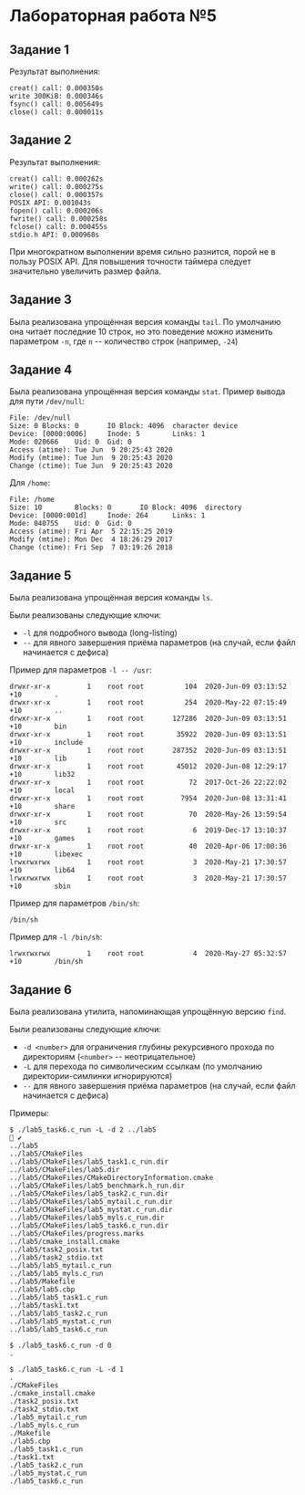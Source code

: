 # Лабораторная работа №5

## Задание 1

Результат выполнения:
```text
creat() call: 0.000350s
write 300KiB: 0.000346s
fsync() call: 0.005649s
close() call: 0.000011s
```

## Задание 2

Результат выполнения:
```text
creat() call: 0.000262s
write() call: 0.000275s
close() call: 0.000357s
POSIX API: 0.001043s
fopen() call: 0.000206s
fwrite() call: 0.000258s
fclose() call: 0.000455s
stdio.h API: 0.000968s
```

При многократном выполнении время сильно разнится, порой не в пользу POSIX API. Для повышения 
точности таймера следует значительно увеличить размер файла.

## Задание 3

Была реализована упрощённая версия команды `tail`. По умолчанию она читает последние 10 строк,
но это поведение можно изменить параметром `-n`, где `n` -- количество строк (например, `-24`)

## Задание 4

Была реализована упрощённая версия команды `stat`. Пример вывода для пути `/dev/null`:
```text
File: /dev/null
Size: 0 Blocks: 0       IO Block: 4096  character device
Device: [0000:0006]     Inode: 5        Links: 1
Mode: 020666    Uid: 0  Gid: 0
Access (atime): Tue Jun  9 20:25:43 2020
Modify (mtime): Tue Jun  9 20:25:43 2020
Change (ctime): Tue Jun  9 20:25:43 2020
```

Для `/home`:
```text
File: /home
Size: 10        Blocks: 0       IO Block: 4096  directory
Device: [0000:001d]     Inode: 264      Links: 1
Mode: 040755    Uid: 0  Gid: 0
Access (atime): Fri Apr  5 22:15:25 2019
Modify (mtime): Mon Dec  4 18:26:29 2017
Change (ctime): Fri Sep  7 03:19:26 2018
```

## Задание 5

Была реализована упрощённая версия команды `ls`.

Были реализованы следующие ключи:

- `-l` для подробного вывода (long-listing) 
- `--` для явного завершения приёма параметров (на случай, если файл начинается с дефиса)

Пример для параметров `-l -- /usr`:
```text
drwxr-xr-x         1    root root          104  2020-Jun-09 03:13:52 +10        .
drwxr-xr-x         1    root root          254  2020-May-22 07:15:49 +10        ..
drwxr-xr-x         1    root root       127286  2020-Jun-09 03:13:51 +10        bin
drwxr-xr-x         1    root root        35922  2020-Jun-09 03:13:51 +10        include
drwxr-xr-x         1    root root       287352  2020-Jun-09 03:13:51 +10        lib
drwxr-xr-x         1    root root        45012  2020-Jun-08 12:29:17 +10        lib32
drwxr-xr-x         1    root root           72  2017-Oct-26 22:22:02 +10        local
drwxr-xr-x         1    root root         7954  2020-Jun-08 13:31:41 +10        share
drwxr-xr-x         1    root root           70  2020-May-26 13:59:54 +10        src
drwxr-xr-x         1    root root            6  2019-Dec-17 13:10:37 +10        games
drwxr-xr-x         1    root root           40  2020-Apr-06 17:00:36 +10        libexec
lrwxrwxrwx         1    root root            3  2020-May-21 17:30:57 +10        lib64
lrwxrwxrwx         1    root root            3  2020-May-21 17:30:57 +10        sbin
```

Пример для параметров `/bin/sh`:
```text
/bin/sh
```

Пример для `-l /bin/sh`:
```text
lrwxrwxrwx         1    root root            4  2020-May-27 05:32:57 +10        /bin/sh
```

## Задание 6

Была реализована утилита, напоминающая упрощённую версию `find`.

Были реализованы следующие ключи:

- `-d <number>` для ограничения глубины рекурсивного прохода по директориям 
    (`<number>` -- неотрицательное)
- `-L` для перехода по символическим ссылкам (по умолчанию директории-симлинки игнорируются)
- `--` для явного завершения приёма параметров (на случай, если файл начинается с дефиса)

Примеры:
```text
$ ./lab5_task6.c_run -L -d 2 ../lab5                                                                       ✔ 
../lab5
../lab5/CMakeFiles
../lab5/CMakeFiles/lab5_task1.c_run.dir
../lab5/CMakeFiles/lab5.dir
../lab5/CMakeFiles/CMakeDirectoryInformation.cmake
../lab5/CMakeFiles/lab5_benchmark.h_run.dir
../lab5/CMakeFiles/lab5_task2.c_run.dir
../lab5/CMakeFiles/lab5_mytail.c_run.dir
../lab5/CMakeFiles/lab5_mystat.c_run.dir
../lab5/CMakeFiles/lab5_myls.c_run.dir
../lab5/CMakeFiles/lab5_task6.c_run.dir
../lab5/CMakeFiles/progress.marks
../lab5/cmake_install.cmake
../lab5/task2_posix.txt
../lab5/task2_stdio.txt
../lab5/lab5_mytail.c_run
../lab5/lab5_myls.c_run
../lab5/Makefile
../lab5/lab5.cbp
../lab5/lab5_task1.c_run
../lab5/task1.txt
../lab5/lab5_task2.c_run
../lab5/lab5_mystat.c_run
../lab5/lab5_task6.c_run
```

```text
$ ./lab5_task6.c_run -d 0
.
```

```text
$ ./lab5_task6.c_run -L -d 1
.
./CMakeFiles
./cmake_install.cmake
./task2_posix.txt
./task2_stdio.txt
./lab5_mytail.c_run
./lab5_myls.c_run
./Makefile
./lab5.cbp
./lab5_task1.c_run
./task1.txt
./lab5_task2.c_run
./lab5_mystat.c_run
./lab5_task6.c_run
```
